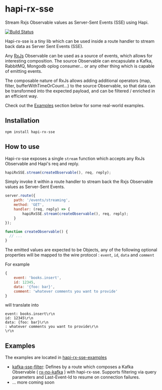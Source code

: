 # **hapi-rx-sse**

Stream Rxjs Observable values as Server-Sent Events (SSE) using Hapi. 
  
[![Build Status](https://travis-ci.org/kristofsajdak/hapi-rx-sse.svg?branch=master)](https://travis-ci.org/kristofsajdak/hapi-rx-sse)
  
Hapi-rx-sse is a tiny lib which can be used inside a route handler to stream back data as Server Sent Events (SSE). 

Any [RxJs](https://github.com/Reactive-Extensions/RxJS) Observable can be used as a source of events, which allows for interesting composition. 
The source Observable can encapsulate a Kafka, RabbitMQ, Mongodb oplog consumer... or any other thing which is capable of emitting events. 
           
The composable nature of RxJs allows adding additional operators (map, filter, bufferWithTimeOrCount...) to the source Observable, 
so that data can be transformed into the expected payload, and can be filtered / enriched in an efficient way.

Check out the [Examples](#examples) section below for some real-world examples. 
  
## Installation

```
npm install hapi-rx-sse
```

## How to use

Hapi-rx-sse exposes a single `stream` function which accepts any RxJs Observable and Hapi's req and reply.  

```javascript
hapiRxSSE.stream(createObservable(), req, reply);
```

Simply invoke it within a route handler to stream back the Rxjs Observable values as Server-Sent Events.

```javascript
server.route({
    path: '/events/streaming',
    method: 'GET',
    handler: (req, reply) => { 
        hapiRxSSE.stream(createObservable(), req, reply);
    }
});

function createObservable() {
  // ... 
}
```

The emitted values are expected to be Objects, any of the following optional properties will be mapped to the wire protocol : `event`, `id`, `data` and `comment`  
    
For example
  
```javascript
{ 
    event: 'books.insert',
    id: 12345,
    data: '{foo: bar}',
    comment: 'whatever comments you want to provide'   
}
```

will translate into 

```
event: books.insert\r\n
id: 12345\r\n
data: {foo: bar}\r\n
: whatever comments you want to provide\r\n
\r\n
```
    

## Examples

The examples are located in [hapi-rx-sse-examples](https://github.com/kristofsajdak/hapi-rx-sse-examples)

- [kafka-sse-filter](https://github.com/kristofsajdak/hapi-rx-sse-examples/tree/master/kafka-sse-filter): 
Defines by a route which composes a Kafka Observable ( [rx-no-kafka](https://github.com/kristofsajdak/rx-no-kafka) ) with hapi-rx-sse. 
Supports filtering via query parameters and Last-Event-Id to resume on connection failures.
- ... more coming soon
